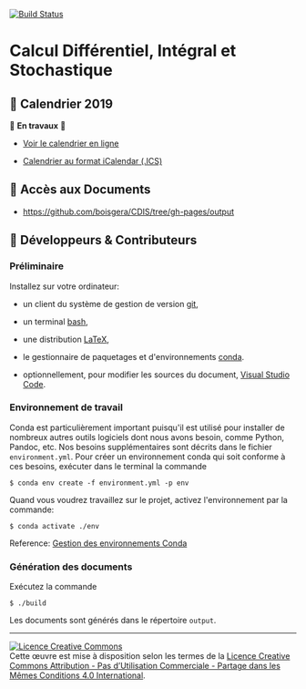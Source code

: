 [![Build Status](https://travis-ci.org/boisgera/CDIS.svg?branch=master)](https://travis-ci.org/boisgera/CDIS)

Calcul Différentiel, Intégral et Stochastique
================================================================================

:calendar: Calendrier 2019 
--------------------------------------------------------------------------------

:construction: **En travaux** :construction:

  - [Voir le calendrier en ligne](https://calendar.google.com/calendar/embed?src=ecqbbg9bbqgaqh0rgnsjt4ppvk%40group.calendar.google.com&ctz=Europe%2FParis)

  - [Calendrier au format iCalendar (.ICS)](https://calendar.google.com/calendar/ical/ecqbbg9bbqgaqh0rgnsjt4ppvk%40group.calendar.google.com/public/basic.ics)

:book: Accès aux Documents
--------------------------------------------------------------------------------

  - <https://github.com/boisgera/CDIS/tree/gh-pages/output>


:pencil: Développeurs & Contributeurs
--------------------------------------------------------------------------------

### Préliminaire

Installez sur votre ordinateur:

  - un client du système de gestion de version [git](https://git-scm.com/), 

  - un terminal [bash](https://www.gnu.org/software/bash/),

  - une distribution [LaTeX](https://www.latex-project.org/),

  - le gestionnaire de paquetages et d'environnements [conda](https://conda.io/en/latest/).

  - optionnellement, pour modifier les sources du document, 
    [Visual Studio Code](https://code.visualstudio.com/).

### Environnement de travail

Conda est particulièrement important puisqu'il est utilisé pour installer
de nombreux autres outils logiciels dont nous avons besoin, comme Python,
Pandoc, etc. Nos besoins supplémentaires sont décrits dans le fichier 
`environment.yml`.
Pour créer un environnement conda qui soit conforme à ces besoins,
exécuter dans le terminal la commande

    $ conda env create -f environment.yml -p env

Quand vous voudrez travaillez sur le projet, activez l'environnement par la
commande:

    $ conda activate ./env

Reference: [Gestion des environnements Conda](https://conda.io/projects/conda/en/latest/user-guide/tasks/manage-environments.html)

### Génération des documents

Exécutez la commande

    $ ./build

Les documents sont générés dans le répertoire `output`.

--------------------------------------------------------------------------------

<a rel="license" href="http://creativecommons.org/licenses/by-nc-sa/4.0/"><img alt="Licence Creative Commons" style="border-width:0" src="https://i.creativecommons.org/l/by-nc-sa/4.0/88x31.png" /></a><br />Cette œuvre est mise à disposition selon les termes de la <a rel="license" href="http://creativecommons.org/licenses/by-nc-sa/4.0/">Licence Creative Commons Attribution - Pas d’Utilisation Commerciale - Partage dans les Mêmes Conditions 4.0 International</a>.
